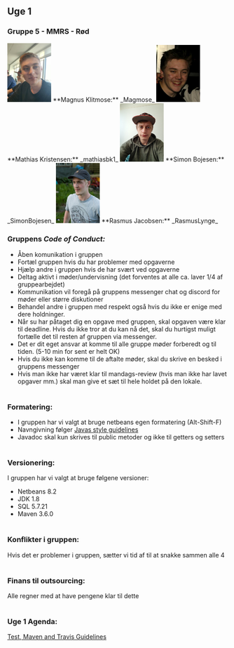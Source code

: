 ## Uge 1

### Gruppe 5 - MMRS - Rød
<img src="Magnus.png" width="100"/>  
**Magnus Klitmose:** _Magmose_  
  
<img src="Mathias.png" width="100"/>  
**Mathias Kristensen:** _mathiasbk1_
  
<img src="Simon.png" width="100"/>  
**Simon Bojesen:** _SimonBojesen_  
  
<img src="Rasmus.png" width="100"/>  
**Rasmus Jacobsen:** _RasmusLynge_  
  
  
### Gruppens _Code of Conduct:_
- Åben komunikation i gruppen
- Fortæl gruppen hvis du har problemer med opgaverne
- Hjælp andre i gruppen hvis de har svært ved opgaverne 
- Deltag aktivt i møder/undervisning (det forventes at alle ca. laver 1/4 af gruppearbejdet)
- Kommunikation vil foregå på gruppens messenger chat og discord for møder eller større diskutioner
- Behandel andre i gruppen med respekt også hvis du ikke er enige med dere holdninger.
- Når su har påtaget dig en opgave med gruppen, skal opgaven være klar til deadline. Hvis du ikke tror at du kan nå det, skal du hurtigst muligt fortælle det til resten af gruppen via messenger.
- Det er dit eget ansvar at komme til alle gruppe møder forberedt og til tiden. (5-10 min for sent er helt OK)
- Hvis du ikke kan komme til de aftalte møder, skal du skrive en besked i gruppens messenger
- Hvis man ikke har været klar til mandags-review (hvis man ikke har lavet opgaver mm.) skal man give et sæt til hele holdet på den lokale.
  <br>
  <br>
  
### Formatering:
- I gruppen har vi valgt at bruge netbeans egen formatering (Alt-Shift-F)
- Navngivning følger [Javas style guidelines](https://google.github.io/styleguide/javaguide.html#s5-naming) 
- Javadoc skal kun skrives til public metoder og ikke til getters og setters
  <br>
  <br>
  
### Versionering:
I gruppen har vi valgt at bruge følgene versioner:
- Netbeans 8.2
- JDK 1.8
- SQL 5.7.21
- Maven 3.6.0
  <br>
  <br>
  
### Konflikter i gruppen:
 Hvis det er problemer i gruppen, sætter vi tid af til at snakke sammen alle 4
  <br>
  <br>
  
### Finans til outsourcing:
 Alle regner med at have pengene klar til dette
  <br>
  <br>
  
### Uge 1 Agenda: 
[Test, Maven and Travis Guidelines](TMTGuidelines.md)

  <br>
  <br>
